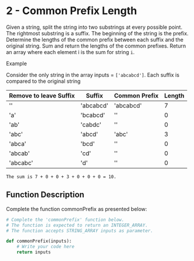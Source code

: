 # 2 - Common Prefix Length

Given a string, split the string into two substrings at every possible point. The rightmost substring is a suffix. The beginning of the string is the prefix. Determine the lengths of the common prefix between each suffix and the original string. Sum and return the lengths of the common prefixes. Return an array where each element i is the sum for string `i`.

Example

Consider the only string in the array inputs = `['abcabcd']`. Each suffix is compared to the original string

| Remove to leave Suffix | Suffix    | Common Prefix | Length |
|------------------------|-----------|---------------|--------|
| ''                     | 'abcabcd' | 'abcabcd'     | 7      |
| 'a'                    | 'bcabcd'  | ''            | 0      |
| 'ab'                   | 'cabdc'   | ''            | 0      |
| 'abc'                  | 'abcd'    | 'abc'         | 3      |
| 'abca'                 | 'bcd'     | ''            | 0      |
| 'abcab'                | 'cd'      | ''            | 0      |
| 'abcabc'               | 'd'       | ''            | 0      |


```
The sum is 7 + 0 + 0 + 3 + 0 + 0 + 0 = 10.
```

## Function Description
Complete the function commonPrefix as presented below:

```python
# Complete the 'commonPrefix' function below.
# The function is expected to return an INTEGER_ARRAY.
# The function accepts STRING_ARRAY inputs as parameter.

def commonPrefix(inputs):
    # Write your code here
    return inputs

```

